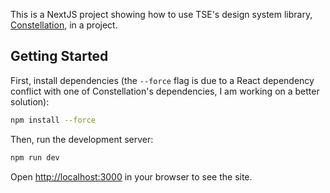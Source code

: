 This is a NextJS project showing how to use TSE's design system library, [Constellation](https://github.com/TritonSE/TSE-Constellation), in a project.

## Getting Started

First, install dependencies (the `--force` flag is due to a React dependency conflict with one of Constellation's dependencies, I am working on a better solution):

```sh
npm install --force
```

Then, run the development server:

```sh
npm run dev
```

Open [http://localhost:3000](http://localhost:3000) in your browser to see the site.
